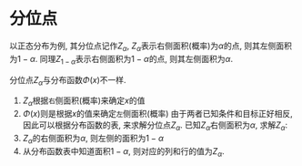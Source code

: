 # 分位点

以正态分布为例, 其分位点记作$Z_\alpha$, $Z_\alpha$表示右侧面积(概率)为$\alpha$的点, 则其左侧面积为$1-\alpha$.
同理$Z_{1-\alpha}$表示右侧面积为$1-\alpha$的点, 则其左侧面积为$\alpha$.

分位点$Z_\alpha$与分布函数$\Phi(x)$不一样.
1. $Z_\alpha$根据`右`侧面积(概率)来确定$x$的值
2. $\Phi(x)$则是根据$x$的值来确定`左`侧面积(概率)
由于两者已知条件和目标正好相反, 因此可以根据分布函数的表, 来求解分位点$Z_\alpha$. 已知$Z_\alpha$右侧面积为$\alpha$, 求解$Z_\alpha$:
1. $Z_\alpha$的右侧面积为$\alpha$, 则左侧的面积为$1-\alpha$
2. 从分布函数表中知道面积$1-\alpha$, 则对应的列和行的值为$Z_\alpha$.